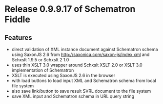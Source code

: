 # Release 0.9.9.17 of Schematron Fiddle

## Features

*   direct validation of XML instance document against Schematron schema using SaxonJS 2.6 from http://saxonica.com/saxon-js/index.xml and Schxslt 1.9.5 or Schxslt 2 1.0
*   uses thin XSLT 3.0 wrapper around Schxslt XSLT 2.0 or XSLT 3.0 implementation of Schematron
*   XSLT is executed using SaxonJS 2.6 in the browser
*   with load buttons to load input XML and Schematron schema from local file system
*   also save link/button to save result SVRL document to the file system
*   save XML input and Schematron schema in URL query string
